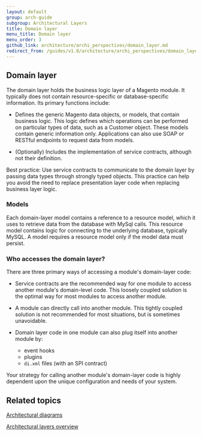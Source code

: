 ```yaml
---
layout: default
group: arch-guide
subgroup: Architectural Layers
title: Domain layer
menu_title: Domain layer
menu_order: 3
github_link: architecture/archi_perspectives/domain_layer.md
redirect_from: /guides/v1.0/architecture/archi_perspectives/domain_layer.html
---
```




<h2>Domain layer</h2>
The domain layer holds the business logic layer of a Magento module. It typically does not contain resource-specific or database-specific information. Its primary functions include:

* Defines the generic Magento data objects, or models, that contain business logic. This logic defines which operations can be performed on particular types of data, such as a Customer object. These models contain generic information only. Applications can also use SOAP or RESTful endpoints to request data from models. 

* (Optionally) Includes the implementation of service contracts, although not their definition.

Best practice: Use service contracts to communicate to the domain layer by passing data types through strongly typed objects. This practice can help you avoid the need to replace presentation layer code when replacing business layer logic. 



<h3>Models</h3>

Each domain-layer model contains a reference to a resource model, which it uses to retrieve data from the database with MySql calls.  This resource model contains logic for connecting to the underlying database, typically MySQL. A model requires a resource model only if the model data must persist. 

<h3>Who accesses the domain layer?</h3>
There are three primary ways of accessing a module's domain-layer code:

* Service contracts are the recommended way for one module to access another module's domain-level code. This loosely coupled solution is the optimal way for most modules to access another module. 

* A module can directly call into another module. This tightly coupled solution is not recommended for most situations, but is sometimes unavoidable.

* Domain layer code in one module can also plug itself into another module by: 

    * event hooks
    * plugins
    * `di.xml` files (with an SPI contract) 
    
Your strategy for calling another module's domain-layer code is highly dependent upon the unique configuration and needs of your system. 
  

<h2 id="related">Related topics</h2>
<a href="{{ site.gdeurl21 }}architecture/archi_perspectives/arch_diagrams.html">Architectural diagrams</a>


<a href="{{ site.gdeurl21 }}architecture/archi_perspectives/ALayers_intro.html">Architectural layers overview</a>

 
